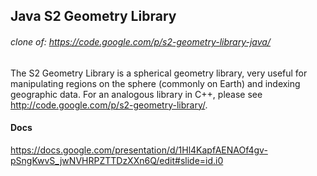 ## Java S2 Geometry Library
###### clone of: https://code.google.com/p/s2-geometry-library-java/

The S2 Geometry Library is a spherical geometry library, very useful for manipulating regions on the sphere (commonly on Earth) and indexing geographic data. For an analogous library in C++, please see http://code.google.com/p/s2-geometry-library/.

#### Docs 

https://docs.google.com/presentation/d/1Hl4KapfAENAOf4gv-pSngKwvS_jwNVHRPZTTDzXXn6Q/edit#slide=id.i0
